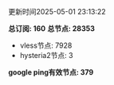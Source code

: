 更新时间2025-05-01 23:13:22

**总订阅: 160**
**总节点: 28353**
- vless节点: 7928
- hysteria2节点: 3

**google ping有效节点: 379**
